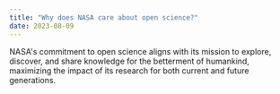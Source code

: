 ```yaml
---
title: "Why does NASA care about open science?"
date: 2023-08-09
---
```


NASA's commitment to open science aligns with its mission to explore, discover, and share knowledge for the betterment of humankind, maximizing the impact of its research for both current and future generations.